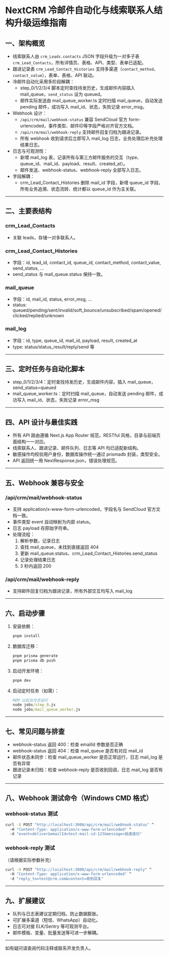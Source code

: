 # NextCRM 冷邮件自动化与线索联系人结构升级运维指南

## 一、架构概览
- 线索联系人由 `crm_Leads.contacts` JSON 字段升级为一对多子表 `crm_Lead_Contacts`，所有详情页、表格、API、类型、表单已适配。
- 跟进记录表 `crm_Lead_Contact_Histories` 支持多渠道（`contact_method`、`contact_value`），表单、表格、API 联动。
- 冷邮件自动化采用多阶段解耦：
  - step_0/1/2/3/4 脚本定时查找待发历史，生成邮件内容插入 mail_queue，`send_status` 设为 queued。
  - 邮件实际发送由 mail_queue_worker.ts 定时扫描 mail_queue，自动发送 pending 邮件，成功写入 mail_id、状态，失败记录 error_msg。
- Webhook 设计：
  - `/api/crm/mail/webhook-status` 兼容 SendCloud 官方 form-urlencoded，事件类型、邮件ID等字段严格对齐官方文档。
  - `/api/crm/mail/webhook-reply` 支持邮件回复归档为跟进记录。
  - 所有 webhook 收到请求后立即写入 mail_log 日志，业务处理后补充处理结果日志。
- 日志与可观测性：
  - 新增 mail_log 表，记录所有与第三方邮件服务的交互（type、queue_id、mail_id、payload、result、created_at）。
  - 邮件发送、webhook-status、webhook-reply 全部写入日志。
- 字段解耦：
  - crm_Lead_Contact_Histories 删除 mail_id 字段，新增 queue_id 字段，所有业务追溯、状态流转、统计都以 queue_id 作为主关联。

---

## 二、主要表结构

### crm_Lead_Contacts
- 关联 leads，存储一对多联系人。

### crm_Lead_Contact_Histories
- 字段：id, lead_id, contact_id, queue_id, contact_method, contact_value, send_status, ...
- send_status 与 mail_queue.status 保持一致。

### mail_queue
- 字段：id, mail_id, status, error_msg, ...
- status: queued/pending/sent/invalid/soft_bounce/unsubscribed/spam/opened/clicked/replied/unknown

### mail_log
- 字段：id, type, queue_id, mail_id, payload, result, created_at
- type: status/status_result/reply/send 等

---

## 三、定时任务与自动化脚本

- step_0/1/2/3/4：定时查找待发历史，生成邮件内容，插入 mail_queue，send_status=queued
- mail_queue_worker.ts：定时扫描 mail_queue，自动发送 pending 邮件，成功写入 mail_id、状态，失败记录 error_msg

---

## 四、API 设计与最佳实践

- 所有 API 路由遵循 Next.js App Router 规范，RESTful 风格，目录与前端页面结构一一对应。
- 线索联系人、跟进记录、邮件队列、日志等 API 均已适配新结构。
- 敏感操作均校验用户身份，数据库操作统一通过 prismadb 封装，类型安全。
- API 返回统一用 NextResponse.json，错误处理规范。

---

## 五、Webhook 兼容与安全

### /api/crm/mail/webhook-status
- 支持 application/x-www-form-urlencoded，字段名与 SendCloud 官方文档一致。
- 事件类型 event 自动映射为内部 status。
- 日志 payload 存原始字符串。
- 处理流程：
  1. 解析参数，记录日志
  2. 查找 mail_queue，未找到直接返回 404
  3. 更新 mail_queue.status、crm_Lead_Contact_Histories.send_status
  4. 记录处理结果日志
  5. 3 秒内返回 200

### /api/crm/mail/webhook-reply
- 支持邮件回复归档为跟进记录，所有外部交互均写入 mail_log

---

## 六、启动步骤

1. 安装依赖：
   ```cmd
   pnpm install
   ```
2. 数据库迁移：
   ```cmd
   pnpm prisma generate
   pnpm prisma db push
   ```
3. 启动开发环境：
   ```cmd
   pnpm dev
   ```
4. 启动定时任务（如需）：
   ```cmd
   REM 以后台方式运行
   node jobs/step_0.js
   node jobs/mail_queue_worker.js
   ```

---

## 七、常见问题与排查

- webhook-status 返回 400：检查 emailId 参数是否正确
- webhook-status 返回 404：检查 mail_queue 是否有对应 mail_id
- 邮件状态未同步：检查 mail_queue_worker 是否正常运行，日志 mail_log 是否有异常
- 跟进记录未归档：检查 webhook-reply 是否收到回调，日志 mail_log 是否有记录

---

## 八、Webhook 测试命令（Windows CMD 格式）

### webhook-status 测试
```cmd
curl -X POST "http://localhost:3000/api/crm/mail/webhook-status" ^
  -H "Content-Type: application/x-www-form-urlencoded" ^
  -d "event=deliver&emailId=test-mail-id-123&message=投递成功"
```

### webhook-reply 测试
（请根据实际参数补充）
```cmd
curl -X POST "http://localhost:3000/api/crm/mail/webhook-reply" ^
  -H "Content-Type: application/x-www-form-urlencoded" ^
  -d "reply_to=test@crm.com&content=收到回复"
```

---

## 九、扩展建议
- 队列与日志表建议定期归档，防止数据膨胀。
- 可扩展多渠道（短信、WhatsApp）自动化。
- 日志可对接 ELK/Sentry 等可观测平台。
- 邮件模板、变量、批量发送等可进一步解耦。

---

如有疑问请查阅代码注释或联系开发负责人。 